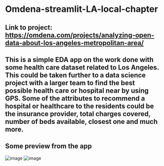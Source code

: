 # Omdena-streamlit-LA-local-chapter
## Link to project: https://omdena.com/projects/analyzing-open-data-about-los-angeles-metropolitan-area/

## This is a simple EDA app on the work done with some health care dataset related to Los Angeles. This could be taken further to a data science project with a larger team to find the best possible health care or hospital near by using GPS. Some of the attributes to recommend a hospital or healthcare to the residents could be the insurance provider, total charges covered, number of beds available, closest one and much more.

## Some preview from the app
![image](https://user-images.githubusercontent.com/61032181/226139132-348e04f8-3828-4673-85ab-4623caaa011d.png)
![image](https://user-images.githubusercontent.com/61032181/226139178-9d9d8d4a-61a8-4e7c-a8cc-7d12988d3123.png)

